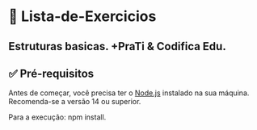 # 📘 Lista-de-Exercicios

## Estruturas basicas. +PraTi & Codifica Edu.
## ✅ Pré-requisitos

Antes de começar, você precisa ter o [Node.js](https://nodejs.org) instalado na sua máquina. Recomenda-se a versão 14 ou superior.


Para a execução: npm install.
